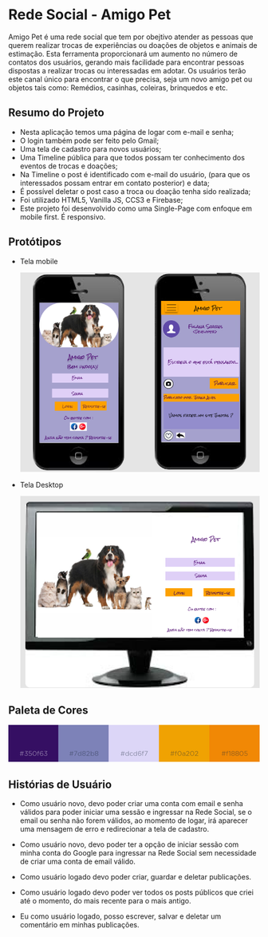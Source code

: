 # Rede Social - Amigo Pet

Amigo Pet é uma rede social que tem por obejtivo atender as pessoas que querem realizar trocas de experiências ou doações de objetos e animais de estimação. Esta ferramenta proporcionará um aumento no número de contatos dos usuários, gerando mais facilidade para encontrar pessoas dispostas a realizar trocas ou interessadas em adotar. Os usuários terão este canal único para encontrar o que precisa, seja um novo amigo pet ou objetos tais como: Remédios, casinhas, coleiras, brinquedos e etc.


## Resumo do Projeto

- Nesta aplicação temos uma página de logar com e-mail e senha;
- O login também pode ser feito pelo Gmail;
- Uma tela de cadastro para novos usuários;
- Uma Timeline pública para que todos possam ter conhecimento dos eventos de trocas e doações;
- Na Timeline o post é identificado com e-mail do usuário, (para que os interessados possam entrar em contato posterior) e data;
- É possível deletar o post caso a troca ou doação tenha sido realizada;
- Foi utilizado HTML5, Vanilla JS, CCS3 e Firebase;
- Este projeto foi desenvolvido como uma Single-Page com enfoque em mobile first. É responsivo.


##  Protótipos

* Tela mobile

    ![mobile](src/Images/prototype-mobile.png)

* Tela Desktop

    ![desktop](src/Images/prototype-desktop.png)


## Paleta de Cores

![Paleta](src/Images/ColorsPallete.png)


## Histórias de Usuário

* Como usuário novo, devo poder criar uma conta com email e senha válidos para poder iniciar uma sessão e ingressar na Rede Social, se o email ou senha não forem válidos, ao momento de logar, irá aparecer uma mensagem de erro e redirecionar a tela de cadastro.

* Como usuário novo, devo poder ter a opção de iniciar sessão com minha conta do Google para ingressar na Rede Social sem necessidade de criar uma conta de email válido.

* Como usuário logado devo poder criar, guardar e deletar publicações.

* Como usuário logado devo poder ver todos os posts públicos que criei até o momento, do mais recente para o mais antigo.


* Eu como usuário logado, posso escrever, salvar e deletar um comentário em minhas publicações.